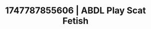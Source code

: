 ---
categories:
- Midnight fantasy
- Midnight surrender
- Kinky fairytales
- Virtual intimacy
- Teasing look
image: /assets/images/1747787855606.jpg
layout: post
seo:
  description: Featured content with sensual Scat Fetish, ABDL Play. HD images available.
  keywords: Scat Fetish, ABDL Play
  og_image: /assets/images/1747787855606.jpg
  schema_type: VisualArtwork
tags:
- ABDL Play
- Scat Fetish
- '#1747787855606'
title: 1747787855606 | ABDL Play Scat Fetish
---